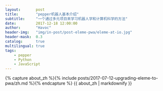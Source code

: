```yaml
---
layout:       post
title:        "pepper机器人基本介绍"
subtitle:     "一个通过多元项目来学习机器人学和计算机科学的方法"
date:         2017-12-18 12:00:00
author:       "Havoc"
header-img:   "img/in-post/post-eleme-pwa/eleme-at-io.jpg"
header-mask:  0.3
catalog:      true
multilingual: true
tags:
    - pepper
    - Python
    - JavaScript
---
```


<!-- Chinese Version -->
<div class="zh post-container">
    {% capture about_zh %}{% include posts/2017-07-12-upgrading-eleme-to-pwa/zh.md %}{% endcapture %}
    {{ about_zh | markdownify }}
</div>
